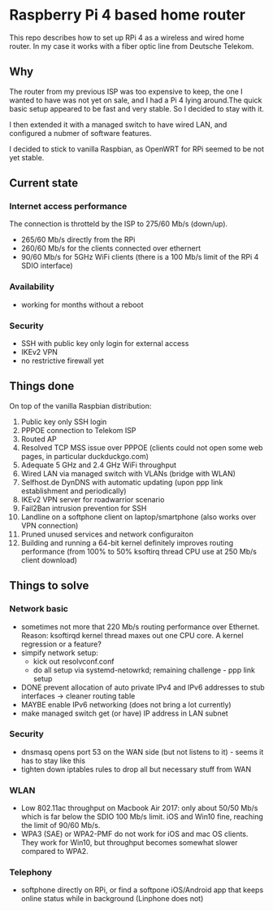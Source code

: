 # Raspberry Pi 4 based home router

This repo describes how to set up RPi 4 as a wireless and wired home router. In my case it works with a fiber optic line from Deutsche Telekom.

## Why

The router from my previous ISP was too expensive to keep, the one I wanted to have was not yet on sale, and I had a Pi 4 lying around.The quick basic setup appeared to be fast and very stable. So I decided to stay with it.

I then extended it with a managed switch to have wired LAN, and configured a nubmer of software features.

I decided to stick to vanilla Raspbian, as OpenWRT for RPi seemed to be not yet stable.

## Current state

### Internet access performance

The connection is throtteld by the ISP to 275/60 Mb/s (down/up).

- 265/60 Mb/s directly from the RPi
- 260/60 Mb/s for the clients connected over ethernert
- 90/60 Mb/s for 5GHz WiFi clients (there is a 100 Mb/s limit of the RPi 4 SDIO interface)

### Availability
- working for months without a reboot

### Security
- SSH with public key only login for external access
- IKEv2 VPN
- no restrictive firewall yet

## Things done
On top of the vanilla Raspbian distribution:
1. Public key only SSH login
2. PPPOE connection to Telekom ISP
3. Routed AP
4. Resolved TCP MSS issue over PPPOE (clients could not open some web pages, in particular duckduckgo.com)
5. Adequate 5 GHz and 2.4 GHz WiFi throughput
6. Wired LAN via managed switch with VLANs (bridge with WLAN)
7. Selfhost.de DynDNS with automatic updating (upon ppp link establishment and periodically)
8. IKEv2 VPN server for roadwarrior scenario
9. Fail2Ban intrusion prevention for SSH
10. Landline on a softphone client on laptop/smartphone (also works over VPN connection)
11. Pruned unused services and network configuraiton
12. Building and running a 64-bit kernel definitely improves routing performance (from 100% to 50% ksoftirq thread CPU use at 250 Mb/s client download)

## Things to solve

### Network basic
- sometimes not more that 220 Mb/s routing performance over Ethernet. Reason: ksoftirqd kernel thread maxes out one CPU core. A kernel regression or a feature?
- simpify network setup:
  - kick out resolvconf.conf
  - do all setup via systemd-netowrkd; remaining challenge - ppp link setup
- DONE prevent allocation of auto private IPv4 and IPv6 addresses to stub interfaces -> cleaner routing table
- MAYBE enable IPv6 networking (does not bring a lot currently)
- make managed switch get (or have) IP address in LAN subnet

### Security
- dnsmasq opens port 53 on the WAN side (but not listens to it) - seems it has to stay like this 
- tighten down iptables rules to drop all but necessary stuff from WAN

### WLAN 
- Low 802.11ac throughput on Macbook Air 2017: only about 50/50 Mb/s which is far below the SDIO 100 Mb/s limit. iOS and Win10 fine, reaching the limit of 90/60 Mb/s.
- WPA3 (SAE) or WPA2-PMF do not work for iOS and mac OS clients. They work for Win10, but throughput becomes somewhat slower compared to WPA2.

### Telephony
- softphone directly on RPi, or find a softpone iOS/Android app that keeps online status while in background (Linphone does not)
